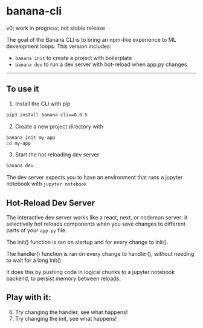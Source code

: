 # banana-cli
v0; work in progress; not stable release

The goal of the Banana CLI is to bring an npm-like experience to ML development loops. 
This version includes:
- `banana init` to create a project with boilerplate
- `banana dev` to run a dev server with hot-reload when app.py changes

---

## To use it

1. Install the CLI with pip
```bash
pip3 install banana-cli==0.0.5
```

2. Create a new project directory with 
```bash
banana init my-app
cd my-app
```
3. Start the hot reloading dev server
```bash
banana dev
```
The dev server expects you to have an environment that runs a jupyter notebook with `jupyter notebook`

## Hot-Reload Dev Server

The interactive dev server works like a react, next, or nodemon server: it selectively hot reloads components when you save changes to different parts of your `app.py` file.

The init() function is ran on startup and for every change to init().

The handler() function is ran on every change to handler(), without needing to wait for a long init()

It does this by pushing code in logical chunks to a jupyter notebook backend, to persist memory between reloads.

## Play with it:

6. Try changing the handler, see what happens!
7. Try changing the init, see what happens!